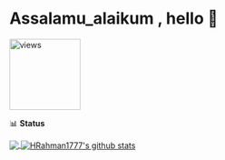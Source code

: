 # Assalamu_alaikum , hello 👋 
 <a href="https://github.com/HRahman1777"><img alt="views" title="Github views" src="https://komarev.com/ghpvc/?username=HRahman1777&style=plastic&color=blueviolet" width="125"/></a>
 
📊 **Status**

<a href="https://github.com/HRahman1777">
  <img align="center" src="https://github-readme-stats.vercel.app/api/top-langs/?username=HRahman1777&layout=compact&theme=radical&hide_langs_below=1" />
</a>

<a href="https://github.com/HRahman1777">
 <img align="center" src="https://github-readme-stats.vercel.app/api?username=HRahman1777&show_icons=true&theme=radical&line_height=27" alt="HRahman1777's github stats"/>
</a>
